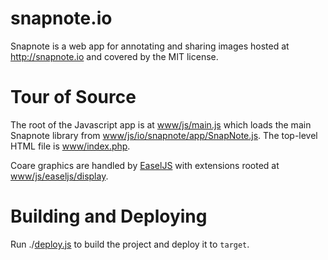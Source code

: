 snapnote.io
===========

Snapnote is a web app for annotating and sharing images hosted at http://snapnote.io and covered by the MIT license.

Tour of Source
==============

The root of the Javascript app is at [www/js/main.js](https://github.com/morria/snapnote.io/blob/master/www/js/main.js) which loads the main Snapnote library from [www/js/io/snapnote/app/SnapNote.js](https://github.com/morria/snapnote.io/blob/master/www/js/io/snapnote/app/SnapNote.js). The top-level HTML file is [www/index.php](https://github.com/morria/snapnote.io/blob/master/www/index.php).

Coare graphics are handled by [EaselJS](http://www.createjs.com/#!/EaselJS) with extensions rooted at [www/js/easeljs/display](https://github.com/morria/snapnote.io/tree/master/www/js/easeljs/display).


Building and Deploying
======================

Run ./[deploy.js](https://github.com/morria/snapnote.io/blob/master/deploy.sh) to build the project and deploy it to `target`.
